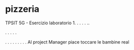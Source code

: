 # pizzeria
TPSIT 5G - Esercizio laboratorio 1.
.
.
.
.
..

.
.
.
.
.

.
.
.
.
.
.
.
.
.
Al project Manager piace toccare le bambine 
real

